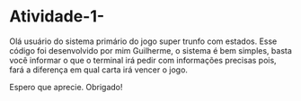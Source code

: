 # Atividade-1-

Olá usuário do sistema primário do jogo super trunfo com estados. Esse código foi desenvolvido por mim Guilherme, o sistema é bem simples, basta você informar o que o terminal irá pedir com informações precisas pois, fará a diferença em qual carta irá vencer o jogo.

Espero que aprecie. Obrigado!